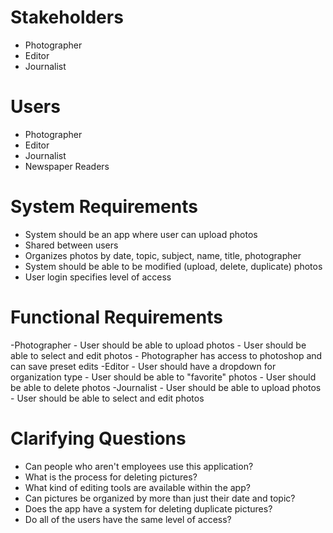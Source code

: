 # Stakeholders
  - Photographer
  - Editor
  - Journalist
  
# Users
  - Photographer
  - Editor
  - Journalist
  - Newspaper Readers
  
# System Requirements
  - System should be an app where user can upload photos
  - Shared between users
  - Organizes photos by date, topic, subject, name, title, photographer
  - System should be able to be modified (upload, delete, duplicate) photos
  - User login specifies level of access
    
# Functional Requirements
  -Photographer
    - User should be able to upload photos
    - User should be able to select and edit photos
      - Photographer has access to photoshop and can save preset edits
  -Editor
    - User should have a dropdown for organization type
    - User should be able to "favorite" photos
    - User should be able to delete photos
  -Journalist
    - User should be able to upload photos
    - User should be able to select and edit photos
    
 # Clarifying Questions
  - Can people who aren't employees use this application?
  - What is the process for deleting pictures?
  - What kind of editing tools are available within the app?
  - Can pictures be organized by more than just their date and topic?
  - Does the app have a system for deleting duplicate pictures?
  - Do all of the users have the same level of access?
